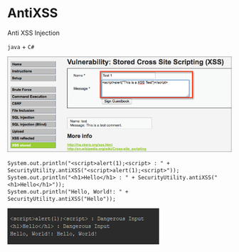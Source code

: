 # AntiXSS
Anti XSS Injection

`java` + `C#`

<img src="imgs/xss.png" />

    System.out.println("<script>alert(1);<script> : " + SecurityUtility.antiXSS("<script>alert(1);<script>"));
    System.out.println("<h1>Hello</h1> : " + SecurityUtility.antiXSS("<h1>Hello</h1>"));
    System.out.println("Hello, World!: " + SecurityUtility.antiXSS("Hello"));
  
<img src="imgs/xssresult.png" />
